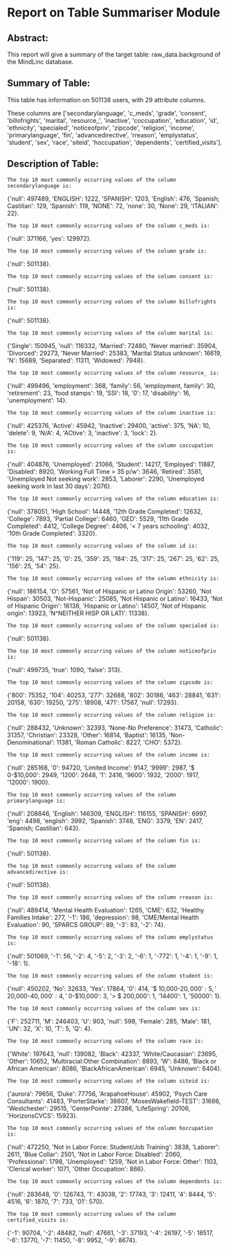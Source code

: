 

# Report on Table Summariser Module

## Abstract: 
This report will give a summary of the target table: raw_data.background of the MindLinc database.

## Summary of Table:

This table has information on 501138 users, with 29 attribute columns. 

These columns are ['secondarylanguage', 'c_meds', 'grade', 'consent', 'billofrights', 'marital', 'resource_', 'inactive', 'coccupation', 'education', 'id', 'ethnicity', 'specialed', 'noticeofpriv', 'zipcode', 'religion', 'income', 'primarylanguage', 'fin', 'advancedirective', 'rreason', 'emplystatus', 'student', 'sex', 'race', 'siteid', 'hoccupation', 'dependents', 'certified_visits'].

## Description of Table:
        
    The top 10 most commonly occurring values of the column secondarylanguage is: 
{'null': 497489, 'ENGLISH': 1222, 'SPANISH': 1203, 'English': 476, 'Spanish; Castilian': 129, 'Spanish': 119, 'NONE': 72, 'none': 30, 'None': 29, 'ITALIAN': 22}.
        
    The top 10 most commonly occurring values of the column c_meds is: 
{'null': 371166, 'yes': 129972}.
        
    The top 10 most commonly occurring values of the column grade is: 
{'null': 501138}.
        
    The top 10 most commonly occurring values of the column consent is: 
{'null': 501138}.
        
    The top 10 most commonly occurring values of the column billofrights is: 
{'null': 501138}.
        
    The top 10 most commonly occurring values of the column marital is: 
{'Single': 150945, 'null': 116332, 'Married': 72480, 'Never married': 35904, 'Divorced': 29273, 'Never Married': 25383, 'Marital Status unknown': 16619, 'N': 15689, 'Separated': 11311, 'Widowed': 7948}.
        
    The top 10 most commonly occurring values of the column resource_ is: 
{'null': 499496, 'employment': 368, 'family': 56, 'employment, family': 30, 'retirement': 23, 'food stamps': 19, 'SSI': 18, '0': 17, 'disability': 16, 'unemployment': 14}.
        
    The top 10 most commonly occurring values of the column inactive is: 
{'null': 425376, 'Active': 45942, 'Inactive': 29400, 'active': 375, 'NA': 10, 'delete': 9, 'N/A': 4, 'ACtive': 3, 'inactive': 3, 'lock': 2}.
        
    The top 10 most commonly occurring values of the column coccupation is: 
{'null': 404876, 'Unemployed': 21066, 'Student': 14217, 'Employed': 11887, 'Disabled': 8920, 'Working Full Time > 35 p/w': 3646, 'Retired': 3581, 'Unemployed Not seeking work': 2853, 'Laborer': 2290, 'Unemployed seeking work in last 30 days': 2076}.
        
    The top 10 most commonly occurring values of the column education is: 
{'null': 378051, 'High School': 14448, '12th Grade Completed': 12632, 'College': 7893, 'Partial College': 6460, 'GED': 5529, '11th Grade Completed': 4412, 'College Degree': 4406, '< 7 years schooling': 4032, '10th Grade Completed': 3320}.
        
    The top 10 most commonly occurring values of the column id is: 
{'119': 25, '147': 25, '0': 25, '359': 25, '184': 25, '317': 25, '267': 25, '62': 25, '156': 25, '54': 25}.
        
    The top 10 most commonly occurring values of the column ethnicity is: 
{'null': 186154, 'O': 57561, 'Not of Hispanic or Latino Origin': 53260, 'Not Hispan': 30503, 'Not-Hispanic': 25085, 'Not Hispanic or Latino': 16433, 'Not of Hispanic Origin': 16138, 'Hispanic or Latino': 14507, 'Not of Hispanic origin': 13923, 'N^NEITHER HISP OR LATI': 11338}.
        
    The top 10 most commonly occurring values of the column specialed is: 
{'null': 501138}.
        
    The top 10 most commonly occurring values of the column noticeofpriv is: 
{'null': 499735, 'true': 1090, 'false': 313}.
        
    The top 10 most commonly occurring values of the column zipcode is: 
{'800': 75352, '104': 40253, '277': 32688, '802': 30186, '463': 28841, '631': 20158, '630': 19250, '275': 18908, '471': 17567, 'null': 17293}.
        
    The top 10 most commonly occurring values of the column religion is: 
{'null': 288432, 'Unknown': 32393, 'None-No Preference': 31473, 'Catholic': 31357, 'Christian': 23328, 'Other': 16814, 'Baptist': 16135, 'Non-Denominational': 11381, 'Roman Catholic': 8227, 'CHO': 5372}.
        
    The top 10 most commonly occurring values of the column income is: 
{'null': 285168, '0': 94720, 'Limited Income': 9147, '9999': 2987, '$ 0-$10,000': 2949, '1200': 2648, '1': 2416, '9600': 1932, '2000': 1917, '12000': 1900}.
        
    The top 10 most commonly occurring values of the column primarylanguage is: 
{'null': 208846, 'English': 146309, 'ENGLISH': 116155, 'SPANISH': 6997, 'eng': 4498, 'english': 3992, 'Spanish': 3748, 'ENG': 3379, 'EN': 2417, 'Spanish; Castilian': 643}.
        
    The top 10 most commonly occurring values of the column fin is: 
{'null': 501138}.
        
    The top 10 most commonly occurring values of the column advancedirective is: 
{'null': 501138}.
        
    The top 10 most commonly occurring values of the column rreason is: 
{'null': 489414, 'Mental Health Evaluation': 1265, 'CME': 632, 'Healthy Families Intake': 277, '-1': 186, 'depression': 98, 'CME/Mental Health Evaluation': 90, 'SPARCS GROUP': 89, '-3': 83, '-2': 74}.
        
    The top 10 most commonly occurring values of the column emplystatus is: 
{'null': 501069, '-1': 56, '-2': 4, '-5': 2, '-3': 2, '-6': 1, '-772': 1, '-4': 1, '-9': 1, '-18': 1}.
        
    The top 10 most commonly occurring values of the column student is: 
{'null': 450202, 'No': 32633, 'Yes': 17864, '0': 414, '$ 10,000-$20,000': 5, '$ 20,000-$40,000': 4, '$ 0-$10,000': 3, '> $ 200,000': 1, '14400': 1, '50000': 1}.
        
    The top 10 most commonly occurring values of the column sex is: 
{'F': 252711, 'M': 246403, 'U': 903, 'null': 598, 'Female': 285, 'Male': 181, 'UN': 32, 'X': 10, 'T': 5, 'Q': 4}.
        
    The top 10 most commonly occurring values of the column race is: 
{'White': 197643, 'null': 139082, 'Black': 42337, 'White/Caucasian': 23695, 'Other': 10652, 'Multiracial:Other Combination': 8893, 'W': 8486, 'Black or African  American': 8086, 'BlackAfricanAmerican': 6945, 'Unknown': 6404}.
        
    The top 10 most commonly occurring values of the column siteid is: 
{'aurora': 79656, 'Duke': 77756, 'ArapahoeHouse': 45902, 'Psych Care Consultants': 41483, 'PorterStarke': 38607, 'MosesWakefield-TEST': 31686, 'Westchester': 29515, 'CenterPointe': 27386, 'LifeSpring': 20106, 'HorizonsCVCS': 15923}.
        
    The top 10 most commonly occurring values of the column hoccupation is: 
{'null': 472250, 'Not in Labor Force: Student/Job Training': 3838, 'Laborer': 2611, 'Blue Collar': 2501, 'Not in Labor Force: Disabled': 2060, 'Professional': 1798, 'Unemployed': 1259, 'Not in Labor Force: Other': 1103, 'Clerical worker': 1071, 'Other Occupation': 866}.
        
    The top 10 most commonly occurring values of the column dependents is: 
{'null': 283648, '0': 126743, '1': 43038, '2': 17743, '3': 12411, '4': 8444, '5': 4516, '6': 1870, '7': 733, '01': 570}.
        
    The top 10 most commonly occurring values of the column certified_visits is: 
{'-1': 90704, '-2': 48482, 'null': 47661, '-3': 37193, '-4': 26197, '-5': 18517, '-6': 13770, '-7': 11450, '-8': 9952, '-9': 8674}.
        